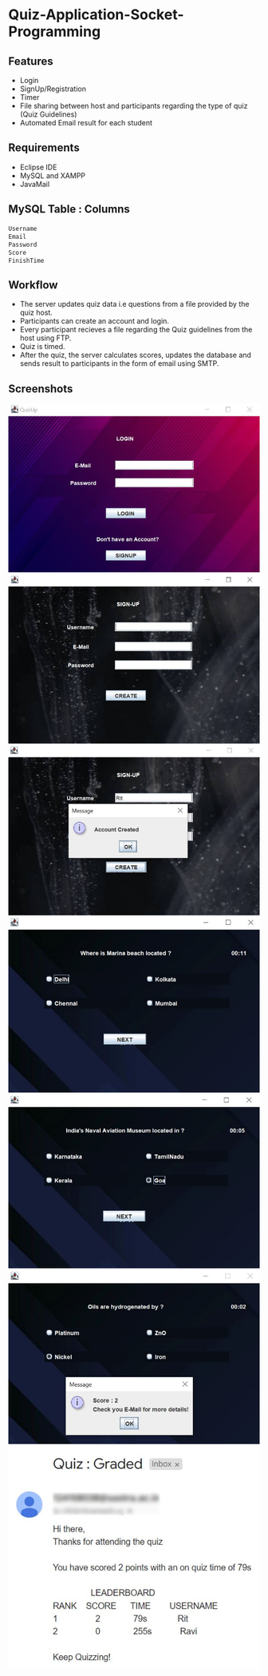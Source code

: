 # Quiz-Application-Socket-Programming

## Features
* Login
* SignUp/Registration
* Timer
* File sharing between host and participants regarding the type of quiz (Quiz Guidelines)
* Automated Email result for each student

## Requirements
* Eclipse IDE
* MySQL and XAMPP
* JavaMail

## MySQL Table : Columns
```
Username
Email
Password
Score
FinishTime
```
## Workflow
* The server updates quiz data i.e questions from a file provided by the quiz host.
* Participants can create an account and login.
* Every participant recieves a file regarding the Quiz guidelines from the host using FTP.
* Quiz is timed.
* After the quiz, the server calculates scores, updates the database and sends result to participants in the form of email using SMTP.

## Screenshots
![Login](Screenshots/Login.JPG?raw=true)
![SignUp](Screenshots/SignUp.JPG?raw=true)
![Signup_confirm](Screenshots/Signup_Confirm.JPG?raw=true)
![quiz1](Screenshots/Question_1.JPG?raw=true)
![quiz2](Screenshots/Question_2.JPG?raw=true)
![Result](Screenshots/Result.JPG?raw=true)
![Mail_Result](Screenshots/Mail_Result.png?raw=true)


